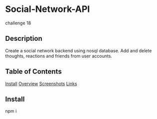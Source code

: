 # Social-Network-API
 challenge 18

## Description
 Create a social network backend using nosql database. Add and delete thoughts, reactions and friends from user accounts.

 ## Table of Contents
 [Install](#install)
[Overview](#overview)
[Screenshots](#screenshots)
[Links](#links)

## Install
npm i
